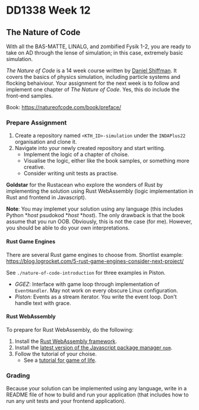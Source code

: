 # DD1338 Week 12

## The Nature of Code

With all the BAS-MATTE, LINALG, and zombified Fysik 1-2, you are ready to take on AD through the lense of simulation; in this case, extremely basic simulation.

_The Nature of Code_ is a 14 week course written by [Daniel Shiffman](https://www.youtube.com/c/TheCodingTrain/featured). It covers the basics of physics simulation, including particle systems and flocking behaiviour. Your assignment for the next week is to follow and implement one chapter of _The Nature of Code_. Yes, this do include the front-end samples.

Book: https://natureofcode.com/book/preface/ 

### Prepare Assignment

1) Create a repository named `<KTH_ID>-simulation` under the `INDAPlus22` organisation and clone it.
2) Navigate into your newly created repository and start writing.
    - Implement the logic of a chapter of choise.
    - Visualise the logic, either like the book samples, or something more creative.
    - Consider writing unit tests as practise.

**Goldstar** for the Rustacean who explore the wonders of Rust by implementing the solution using Rust WebAssembly (logic implementation in Rust and frontend in Javascript). 

**Note**: You may implemet your solution using any language (this includes Python *_host_ psudokod *_host_ *_host_). The only drawback is that the book assume that you run OOB. Obviously, this is not the case (for me). However, you should be able to do your own interpretations.

#### Rust Game Engines

There are several Rust game engines to choose from. Shortlist example: https://blog.logrocket.com/5-rust-game-engines-consider-next-project/

See `./nature-of-code-introduction` for three examples in Piston.

- _GGEZ_: Interface with game loop through implementation of `EventHandler`. May not work on every obscure Linux configuration.
- _Piston_: Events as a stream iterator. You write the event loop. Don't handle text with grace.

#### Rust WebAssembly

To prepare for Rust WebAssembly, do the following:
1) Install the [Rust WebAssembly framework](https://rustwasm.github.io/wasm-pack/installer/).
2) Install the [latest version of the Javascript package manager `npm`](https://nodejs.org/en/download/).
3) Follow the tutorial of your choise. 
    - See a [tutorial for game of life](https://rustwasm.github.io/docs/book/game-of-life/introduction.html).

### Grading

Because your solution can be implemented using any language, write in a README file of how to build and run your application (that includes how to run any unit tests and your frontend application).
